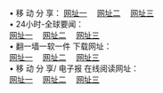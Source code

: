 &#8226; 移 动 分 享：
<a href="http://qr.net/go123" target="_blank">网址一</a>
　<a href="http://77.ez.lv/b/" target="_blank">网址二</a>
　<a href="http://728.epac.to/s/" target="_blank">网址三</a>
　<br />
&#8226; 24小时-全球要闻：<br /> 
<a href="http://776.chatnook.com/read/go/n1.html" target="_blank">网址一</a>
　<a href="http://77.ez.lv/read/go/n1.html" target="_blank">网址二</a>
　<a href="http://728.epac.to/read/go/n1.html" target="_blank">网址三</a>
　<br />
&#8226; 翻一墙一软一件 下载网址：<br /> 
<a href="http://qr.net/fg123" target="_blank">网址一</a>
　<a href="http://77.ez.lv/read/go/f2.html" target="_blank">网址二</a>
　<a href="http://728.epac.to/read/go/f3.html" target="_blank">网址三</a>
<br />
&#8226; 移 动 分 享/ 电子报 在线阅读网址：<br />
<a href="http://776.chatnook.com/c/" target="_blank">网址一</a>
　<a href="http://77.ez.lv/b/" target="_blank">网址二</a>
　<a href="http://728.epac.to/s/" target="_blank">网址三</a><br />
